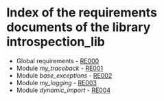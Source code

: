 # Index of the requirements documents of the library introspection_lib

* Global requirements - [RE000](./RE000_library_requirements.md)
* Module *my_traceback* - [RE001](./RE001_traceback_requirements.md)
* Module *base_exceptions* - [RE002](./RE002_base_exceptions_requirements.md)
* Module *my_logging* - [RE003](./RE003_logging_requirements.md)
* Module *dynamic_import* - [RE004](./RE004_dynamic_import_requirements.md)

